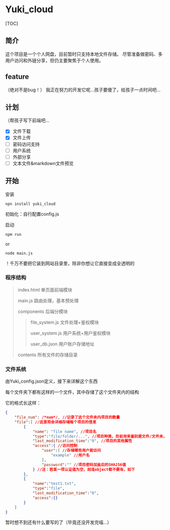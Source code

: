 # Yuki_cloud

[TOC]

## 简介

这个项目是一个个人网盘，目前暂时只支持本地文件存储。
尽管准备做密码、多用户访问和外链分享，但仍主要聚焦于个人使用。

## feature

（绝对不是bug！）
我正在努力的开发它呢...孩子要傻了，给孩子一点时间吧...

## 计划

（帮孩子写下前端吧...

- [x] 文件下载
- [x] 文件上传
- [ ] 密码访问支持
- [ ] 用户系统
- [ ] 外部分享
- [ ] 文本文件&markdown文件预览

## 开始

安装
```shell
npn install yuki_cloud
```

初始化：自行配置config.js

启动
```shell
npm run
```
or
```shell
node main.js
```

！千万不要把它装到网站目录里，除非你想让它直接变成全透明的

### 程序结构


> index.html 单页面前端模块
> 
> main.js 路由处理，基本预处理
> 
> components 后端分模块
> > file_system.js 文件处理+鉴权模块 
> >
> > user_system.js 用户系统+用户鉴权模块
> >
> > user_db.json 用户账户存储地址
>
> contents 所有文件的存储目录

### 文件系统

由Yuki_config.json定义，接下来详解这个东西

每个文件夹下都有这样的一个文件，其中存储了这个文件夹内的结构

它的格式长这样：

```json
{
    "file_num": /*num*/, //记录了这个文件夹内项目的数量
    "file":[ //这里将会详细存储每个项目的信息
        {
            "name": "file name", //项目名
            "type":"file/folder/...", //项目种类，目前用来鉴别是文件/文件夹，接下来有些功能可能会依托于此
            "last_modification_time":"0", //项目的其他属性
            "access":{ //访问控制
                "user":[ //存储哪些用户能访问
                    "example" //用户名
                ],
                "password":"" //项目密码加盐后的SHA256值
            } //注：若某一项认证值为空，则连object都不要有，如下
        },
        {
            "name":"test1.txt",
            "type":"file",
            "last_modification_time":"0",
            "access":{}
        }
    ]
}
```

暂时想不到还有什么要写的了（毕竟还没开发完喵...）
